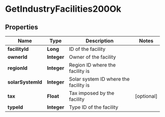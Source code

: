 
# GetIndustryFacilities200Ok

## Properties
Name | Type | Description | Notes
------------ | ------------- | ------------- | -------------
**facilityId** | **Long** | ID of the facility | 
**ownerId** | **Integer** | Owner of the facility | 
**regionId** | **Integer** | Region ID where the facility is | 
**solarSystemId** | **Integer** | Solar system ID where the facility is | 
**tax** | **Float** | Tax imposed by the facility |  [optional]
**typeId** | **Integer** | Type ID of the facility | 



